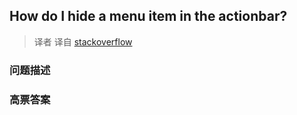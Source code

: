 ## How do I hide a menu item in the actionbar?

> 译者 译自 [stackoverflow](http://stackoverflow.com/questions/10692755/how-do-i-hide-a-menu-item-in-the-actionbar) 

### 问题描述 

### 高票答案 

